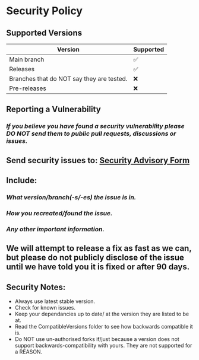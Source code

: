# Security Policy

## Supported Versions



| Version | Supported          |
| ------- | ------------------ |
| Main branch   | :white_check_mark: |
| Releases   | :white_check_mark: |
| Branches that do NOT say they are tested.  | :x: |
| Pre-releases  | :x: |


## Reporting a Vulnerability

### _If you believe you have found a security vulnerability please DO NOT send them to public pull requests, discussions or issues._
## Send security issues to: [Security Advisory Form](https://github.com/notvolks/SulfurAI-DRL-001-03-54c/security/advisories/new)

## Include:
### _What version/branch(-s/-es) the issue is in._
### _How you recreated/found the issue._
### _Any other important information._

## We will attempt to release a fix as fast as we can, but please do not publicly disclose of the issue until we have told you it is fixed or after 90 days.

## Security Notes:
 - Always use latest stable version.
 - Check for known issues.
 - Keep your dependancies up to date/ at the version they are listed to be at.
 - Read the CompatibleVersions folder to see how backwards compatible it is.
 - Do NOT use un-authorised forks if/just because a version does not support backwards-compatibility with yours. They are not supported for a REASON.
